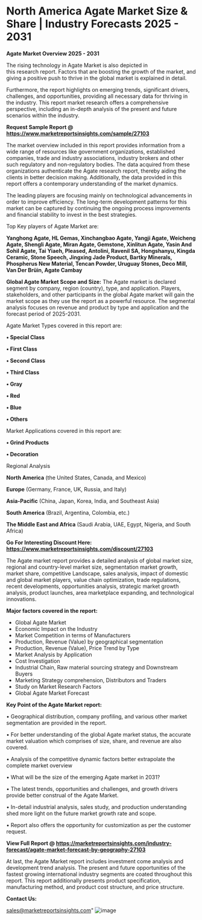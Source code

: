  # North America Agate Market Size & Share | Industry Forecasts 2025 - 2031

<Strong> Agate Market Overview 2025 - 2031</strong>

The rising technology in Agate Market is also depicted in this research report. Factors that are boosting the growth of the market, and giving a positive push to thrive in the global market is explained in detail.

Furthermore, the report highlights on emerging trends, significant drivers, challenges, and opportunities, providing all necessary data for thriving in the industry. This report market research offers a comprehensive perspective, including an in-depth analysis of the present and future scenarios within the industry.

<strong>Request Sample Report @ <a href=https://www.marketreportsinsights.com/sample/27103>https://www.marketreportsinsights.com/sample/27103</a></strong>

The market overview included in this report provides information from a wide range of resources like government organizations, established companies, trade and industry associations, industry brokers and other such regulatory and non-regulatory bodies. The data acquired from these organizations authenticate the Agate research report, thereby aiding the clients in better decision making. Additionally, the data provided in this report offers a contemporary understanding of the market dynamics.

The leading players are focusing mainly on technological advancements in order to improve efficiency. The long-term development patterns for this market can be captured by continuing the ongoing process improvements and financial stability to invest in the best strategies.

Top Key players of Agate Market are:

<strong>Yanghong Agate, HL Gemas, Xinchangbao Agate, Yangji Agate, Weicheng Agate, Shengli Agate, Miran Agate, Gemstone, Xinlitun Agate, Yasin And Sohil Agate, Tai Yiaeh, Pleased, Antolini, Ravenil SA, Hongshanyu, Kingda Ceramic, Stone Speech, Jingxing Jade Product, Bartky Minerals, Phospherus New Material, Tencan Powder, Uruguay Stones, Deco Mill, Van Der Brüin, Agate Cambay</strong>

<strong><b>Global Agate Market Scope and Size:</b></strong>
The Agate market is declared segment by company, region (country), type, and application. Players, stakeholders, and other participants in the global Agate market will gain the market scope as they use the report as a powerful resource. The segmental analysis focuses on revenue and product by type and application and the forecast period of 2025-2031.

Agate Market Types covered in this report are:

<strong>• Special Class

• First Class

• Second Class

• Third Class

• Gray

• Red

• Blue

• Others</strong>

Market Applications covered in this report are:

<strong>• Grind Products

• Decoration</strong> 

Regional Analysis

<strong>North America</strong> (the United States, Canada, and Mexico)

<strong>Europe</strong> (Germany, France, UK, Russia, and Italy)

<strong>Asia-Pacific</strong> (China, Japan, Korea, India, and Southeast Asia)

<strong>South America</strong> (Brazil, Argentina, Colombia, etc.)

<strong>The Middle East and Africa</strong> (Saudi Arabia, UAE, Egypt, Nigeria, and South Africa)

<strong>Go For Interesting Discount Here: <a href=https://www.marketreportsinsights.com/discount/27103>https://www.marketreportsinsights.com/discount/27103</a></strong>

The Agate market report provides a detailed analysis of global market size, regional and country-level market size, segmentation market growth, market share, competitive Landscape, sales analysis, impact of domestic and global market players, value chain optimization, trade regulations, recent developments, opportunities analysis, strategic market growth analysis, product launches, area marketplace expanding, and technological innovations.

<strong><b>Major factors covered in the report:</b></strong>
<ul>
  <li>Global Agate Market </li>
  <li>Economic Impact on the Industry</li>
  <li>Market Competition in terms of Manufacturers</li>
  <li>Production, Revenue (Value) by geographical segmentation</li>
  <li>Production, Revenue (Value), Price Trend by Type</li>
  <li>Market Analysis by Application</li>
  <li>Cost Investigation</li>
  <li>Industrial Chain, Raw material sourcing strategy and Downstream Buyers</li>
  <li>Marketing Strategy comprehension, Distributors and Traders</li>
  <li>Study on Market Research Factors</li>
  <li>Global Agate Market Forecast</li>
</ul>

<strong><b>Key Point of the Agate Market report:</b></strong>

• Geographical distribution, company profiling, and various other market segmentation are provided in the report.

• For better understanding of the global Agate market status, the accurate market valuation which comprises of size, share, and revenue are also covered.

• Analysis of the competitive dynamic factors better extrapolate the complete market overview

• What will be the size of the emerging Agate market in 2031?

• The latest trends, opportunities and challenges, and growth drivers provide better construal of the Agate Market.

• In-detail industrial analysis, sales study, and production understanding shed more light on the future market growth rate and scope.

• Report also offers the opportunity for customization as per the customer request.

<strong><b>View Full Report @ <a href=https://marketreportsinsights.com/industry-forecast/agate-market-forecast-by-geography-27103>https://marketreportsinsights.com/industry-forecast/agate-market-forecast-by-geography-27103</a></b></strong>


At last, the Agate Market report includes investment come analysis and development trend analysis. The present and future opportunities of the fastest growing international industry segments are coated throughout this report. This report additionally presents product specification, manufacturing method, and product cost structure, and price structure.

<strong>Contact Us:</strong>

sales@marketreportsinsights.com"
![image](https://github.com/user-attachments/assets/eb55bb75-f421-4b9c-8dac-1e467d7943e5)
